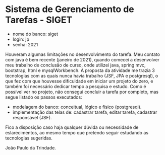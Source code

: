 # Sistema de Gerenciamento de Tarefas - SIGET

- nome do banco: siget
- login: jp
- senha: 2021

Houveram algumas limitações no desenvolvimento do tarefa. Meu contato com java é bem recente (janeiro de 2021), quando comecei a desenvolver meu trabalho de conclusão de curso, onde utilizei java, spring mvc, bootstrap, html e mysqlWorkbench. A proposta da atividade me trazia 3 tecnologias com as quais nunca havia trabalho (JSF, JPA e postgresql), o que fez com que houvesse dificuldade em iniciar um projeto do zero, e também foi necessário dedicar tempo a pesquisa e estudo. Como é possível ver no projeto, não consegui concluir a tarefa por completo, mas segue listado os passos executados:

- modelagem do banco: conceitual, lógico e físico (postgresql).
- implementação das telas de: cadastrar tarefa, editar tarefa, cadastrar responsável (JSF).

Fico a disposição caso haja qualquer dúvida ou necessidade de eslarecimentos, ao mesmo tempo que pretendo seguir estudando as tecnologias sugeridas.



João Paulo da Trindade.
